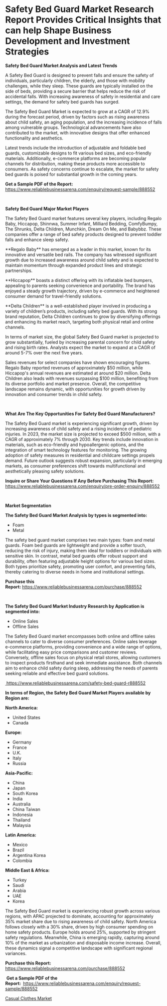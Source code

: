 <p><h1>Safety Bed Guard Market Research Report Provides Critical Insights that can help Shape Business Development and Investment Strategies</h1></p><p><strong>Safety Bed Guard Market Analysis and Latest Trends</strong></p>
<p><p>A Safety Bed Guard is designed to prevent falls and ensure the safety of individuals, particularly children, the elderly, and those with mobility challenges, while they sleep. These guards are typically installed on the side of beds, providing a secure barrier that helps reduce the risk of accidental falls. With increasing awareness of safety in residential and care settings, the demand for safety bed guards has surged.</p><p>The Safety Bed Guard Market is expected to grow at a CAGR of 12.9% during the forecast period, driven by factors such as rising awareness about child safety, an aging population, and the increasing incidence of falls among vulnerable groups. Technological advancements have also contributed to the market, with innovative designs that offer enhanced functionality and aesthetics. </p><p>Latest trends include the introduction of adjustable and foldable bed guards, customizable designs to fit various bed sizes, and eco-friendly materials. Additionally, e-commerce platforms are becoming popular channels for distribution, making these products more accessible to consumers. As safety concerns continue to escalate, the market for safety bed guards is poised for substantial growth in the coming years.</p></p>
<p><strong>Get a Sample PDF of the Report:&nbsp;</strong> <a href="https://www.reliablebusinessarena.com/enquiry/request-sample/888552?utm_campaign=2194&utm_medium=2&utm_source=Github&utm_content=ia&utm_term=07022025&utm_id=safety-bed-guard">https://www.reliablebusinessarena.com/enquiry/request-sample/888552</a></p>
<p>&nbsp;</p>
<p><strong>Safety Bed Guard Major Market Players</strong></p>
<p><p>The Safety Bed Guard market features several key players, including Regalo Baby, Hiccapop, Shinnwa, Summer Infant, Milliard Bedding, ComfyBumpy, The Shrunks, Delta Children, Munchkin, Dream On Me, and Babybbz. These companies offer a range of bed safety products designed to prevent toddler falls and enhance sleep safety.</p><p>**Regalo Baby** has emerged as a leader in this market, known for its innovative and versatile bed rails. The company has witnessed significant growth due to increased awareness around child safety and is expected to maintain momentum through expanded product lines and strategic partnerships.</p><p>**Hiccapop** boasts a distinct offering with its inflatable bed bumpers, appealing to parents seeking convenience and portability. The brand has enjoyed a steady growth trajectory, driven by e-commerce and heightened consumer demand for travel-friendly solutions.</p><p>**Delta Children** is a well-established player involved in producing a variety of children’s products, including safety bed guards. With its strong brand reputation, Delta Children continues to grow by diversifying offerings and enhancing its market reach, targeting both physical retail and online channels.</p><p>In terms of market size, the global Safety Bed Guard market is projected to grow substantially, fueled by increasing parental concern for child safety and rising birth rates. Analysts expect the market to expand at a CAGR of around 5-7% over the next five years.</p><p>Sales revenues for select companies have shown encouraging figures. Regalo Baby reported revenues of approximately $50 million, while Hiccapop's annual revenues are estimated at around $20 million. Delta Children also leads with revenues surpassing $100 million, benefiting from its diverse portfolio and market presence. Overall, the competitive landscape remains dynamic, with opportunities for growth driven by innovation and consumer trends in child safety.</p></p>
<p>&nbsp;</p>
<p><strong>What Are The Key Opportunities For Safety Bed Guard Manufacturers?</strong></p>
<p><p>The Safety Bed Guard market is experiencing significant growth, driven by increasing awareness of child safety and a rising incidence of pediatric injuries. In 2023, the market size is projected to exceed $500 million, with a CAGR of approximately 7% through 2030. Key trends include innovation in materials, such as eco-friendly and hypoallergenic options, and the integration of smart technology features for monitoring. The growing adoption of safety measures in residential and childcare settings propels demand. Future outlook suggests robust expansion, particularly in emerging markets, as consumer preferences shift towards multifunctional and aesthetically pleasing safety solutions.</p></p>
<p><strong>Inquire or Share Your Questions If Any Before Purchasing This Report:</strong> <a href="https://www.reliablebusinessarena.com/enquiry/pre-order-enquiry/888552?utm_campaign=2194&utm_medium=2&utm_source=Github&utm_content=ia&utm_term=07022025&utm_id=safety-bed-guard">https://www.reliablebusinessarena.com/enquiry/pre-order-enquiry/888552</a></p>
<p>&nbsp;</p>
<p><strong>Market Segmentation</strong></p>
<p><strong>The Safety Bed Guard Market Analysis by types is segmented into:</strong></p>
<p><ul><li>Foam</li><li>Metal</li></ul></p>
<p><p>The safety bed guard market comprises two main types: foam and metal guards. Foam bed guards are lightweight and provide a softer touch, reducing the risk of injury, making them ideal for toddlers or individuals with sensitive skin. In contrast, metal bed guards offer robust support and durability, often featuring adjustable height options for various bed sizes. Both types prioritize safety, promoting user comfort, and preventing falls, thereby catering to diverse needs in home and institutional settings.</p></p>
<p><strong>Purchase this Report:&nbsp;</strong><a href="https://www.reliablebusinessarena.com/purchase/888552?utm_campaign=2194&utm_medium=2&utm_source=Github&utm_content=ia&utm_term=07022025&utm_id=safety-bed-guard">https://www.reliablebusinessarena.com/purchase/888552</a></p>
<p>&nbsp;</p>
<p><strong>The Safety Bed Guard Market Industry Research by Application is segmented into:</strong></p>
<p><ul><li>Online Sales</li><li>Offline Sales</li></ul></p>
<p><p>The Safety Bed Guard market encompasses both online and offline sales channels to cater to diverse consumer preferences. Online sales leverage e-commerce platforms, providing convenience and a wide range of options, while facilitating easy price comparisons and customer reviews. Conversely, offline sales focus on physical retail stores, allowing customers to inspect products firsthand and seek immediate assistance. Both channels aim to enhance child safety during sleep, addressing the needs of parents seeking reliable and effective bed guard solutions.</p></p>
<p><a href="https://www.reliablebusinessarena.com/safety-bed-guard-r888552?utm_campaign=2194&utm_medium=2&utm_source=Github&utm_content=ia&utm_term=07022025&utm_id=safety-bed-guard">&nbsp;https://www.reliablebusinessarena.com/safety-bed-guard-r888552</a></p>
<p><strong>In terms of Region, the Safety Bed Guard Market Players available by Region are:</strong></p>
<p>
    <p> <strong> North America: </strong>
        <ul>
            <li>United States</li>
            <li>Canada</li>
        </ul>
        </p> 
    <p> <strong> Europe: </strong>
        <ul>
            <li>Germany</li>
            <li>France</li>
            <li>U.K.</li>
            <li>Italy</li>
            <li>Russia</li>
        </ul>
        </p> 
    <p> <strong> Asia-Pacific: </strong>
        <ul>
            <li>China</li>
            <li>Japan</li>
            <li>South Korea</li>
            <li>India</li>
            <li>Australia</li>
            <li>China Taiwan</li>
            <li>Indonesia</li>
            <li>Thailand</li>
            <li>Malaysia</li>
        </ul>
        </p> 
    <p> <strong> Latin America: </strong>
        <ul>
            <li>Mexico</li>
            <li>Brazil</li>
            <li>Argentina Korea</li>
            <li>Colombia</li>
        </ul>
        </p> 
    <p> <strong> Middle East & Africa: </strong>
        <ul>
            <li>Turkey</li>
            <li>Saudi</li>
            <li>Arabia</li>
            <li>UAE</li>
            <li>Korea</li>
        </ul>
    </p>
    </p>
<p><p>The Safety Bed Guard market is experiencing robust growth across various regions, with APAC projected to dominate, accounting for approximately 35% market share due to rising awareness of child safety. North America follows closely with a 30% share, driven by high consumer spending on home safety products. Europe holds around 25%, supported by stringent safety regulations. Meanwhile, China is emerging rapidly, capturing around 10% of the market as urbanization and disposable income increase. Overall, these dynamics signal a competitive landscape with significant regional variances.</p></p>
<p><strong>Purchase this Report: </strong><a href="https://www.reliablebusinessarena.com/purchase/888552?utm_campaign=2194&utm_medium=2&utm_source=Github&utm_content=ia&utm_term=07022025&utm_id=safety-bed-guard">https://www.reliablebusinessarena.com/purchase/888552</a></p>
<p>&nbsp;<strong>Get a Sample PDF of the Report:&nbsp;&nbsp;</strong><a href="https://www.reliablebusinessarena.com/enquiry/request-sample/888552?utm_campaign=2194&utm_medium=2&utm_source=Github&utm_content=ia&utm_term=07022025&utm_id=safety-bed-guard">https://www.reliablebusinessarena.com/enquiry/request-sample/888552</a></p>
<p><strong></strong></p>
<p><p><a href="https://github.com/gukenneth26571/Market-Research-Report-List-1/blob/main/casual-clothes-market.md?utm_campaign=2194&utm_medium=2&utm_source=Github&utm_content=ia&utm_term=07022025&utm_id=safety-bed-guard">Casual Clothes Market</a></p></p>